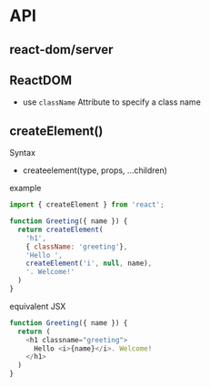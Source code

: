 # API

## react-dom/server

## ReactDOM

- use `className` Attribute to specify a class name

## createElement()

Syntax

- createelement(type, props, ...children)

example

```js
import { createElement } from 'react';

function Greeting({ name }) {
  return createElement(
    'h1',
    { className: 'greeting'},
    'Hello ',
    createElement('i', null, name),
    '. Welcome!'
  )
}
```

equivalent JSX

```js
function Greeting({ name }) {
  return (
    <h1 classname="greeting">
      Hello <i>{name}</i>. Welcome!
    </h1>
  )
}
```